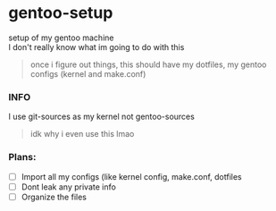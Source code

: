 # gentoo-setup
setup of my gentoo machine \
I don't really know what im going to do with this 

> once i figure out things, this should have my dotfiles, my gentoo configs (kernel and make.conf) 
### INFO
I use git-sources as my kernel not gentoo-sources
> idk why i even use this lmao
### Plans:
- [ ] Import all my configs (like kernel config, make.conf, dotfiles
- [ ] Dont leak any private info
- [ ] Organize the files
